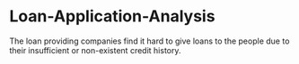 # Loan-Application-Analysis
The loan providing companies find it hard to give loans to the people due to their insufficient or non-existent credit history.
